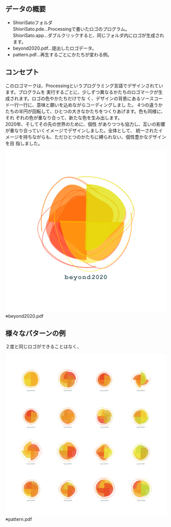 ## データの概要
- ShioriSatoフォルダ<br>
ShioriSato.pde...Processingで書いたロゴのプログラム。<br>
ShioriSato.app...ダブルクリックすると、同じフォルダ内にロゴが生成されます。
- beyond2020.pdf...提出したロゴデータ。<br>
- pattern.pdf...再生するごとにかたちが変わる例。

## コンセプト
このロゴマークは、Processingというプログラミング言語でデザインされています。プログラムを 実行するごとに、少しずつ異なるかたちのロゴマークが生成されます。ロゴの色やかたちだけでな く、デザインの背景にあるソースコード一行一行に、意味と願いを込めながらコーディングしまし た。 4つの違うかたちの半円が回転して、ひとつの大きなかたちをつくりあげます。色も同様に、それ ぞれの色が重なり合って、新たな色を生み出します。<br>
2020年、そしてその先の世界のために、個性 がありつつも協力し、互いの影響が重なり合っていくイメージでデザインしました。全体として、 統一されたイメージを持ちながらも、ただひとつのかたちに縛られない、個性豊かなデザインを目 指しました。

![Alt Text](https://github.com/Beyond2020/AlgorithmicLogotype/blob/master/ShioriSato/beyond2020.jpg)<br>
※beyond2020.pdf

## 様々なパターンの例
２度と同じロゴができることはなく、

![Alt Text](https://github.com/Beyond2020/AlgorithmicLogotype/blob/master/ShioriSato/pattern.jpg) <br>
※pattern.pdf
